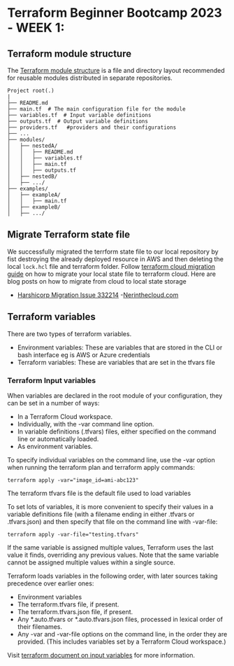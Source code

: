 # Terraform Beginner Bootcamp 2023 - WEEK 1:

## Terraform module structure
The [Terraform module structure](https://developer.hashicorp.com/terraform/language/modules/develop/structure) is a file and directory layout recommended for reusable modules distributed in separate repositories.
```
Project root(.)
|
├── README.md
├── main.tf  # The main configuration file for the module
├── variables.tf  # Input variable definitions
├── outputs.tf  # Output variable definitions
├── providers.tf   #providers and their configurations
├── ...
├── modules/
│   ├── nestedA/
│   │   ├── README.md
│   │   ├── variables.tf
│   │   ├── main.tf
│   │   ├── outputs.tf
│   ├── nestedB/
│   ├── .../
├── examples/
│   ├── exampleA/
│   │   ├── main.tf
│   ├── exampleB/
│   ├── .../
```

## Migrate Terraform state file
We successfully migrated the terrform state file to our local repository by fist destroying the already deployed resource in AWS and then deleting the local `lock.hcl` file and terraform folder. 
Follow [terraform cloud migration guide](https://developer.hashicorp.com/terraform/tutorials/cloud/cloud-migrate) on how to migrate your local state file to terraform cloud.
Here are blog posts on how to migrate from cloud to local state storage
- [Harshicorp Migration Issue 332214](https://github.com/hashicorp/terraform/issues/33214)
-[Nerinthecloud.com](https://nedinthecloud.com/2022/03/03/migrating-state-data-off-terraform-cloud/)
## Terraform variables
There are two types of terraform variables.
- Environment variables: These are variables that are stored in the CLI or bash interface eg is AWS or Azure credentials
- Terraform variables: These are variables that are set in the tfvars file

### Terraform Input variables
When variables are declared in the root module of your configuration, they can be set in a number of ways:

- In a Terraform Cloud workspace.
- Individually, with the -var command line option.
- In variable definitions (.tfvars) files, either specified on the command line or automatically loaded.
- As environment variables.

To specify individual variables on the command line, use the -var option when running the terraform plan and terraform apply commands:

```
terraform apply -var="image_id=ami-abc123"
```

The terraform tfvars file is the default file used to load variables

To set lots of variables, it is more convenient to specify their values in a variable definitions file (with a filename ending in either .tfvars or .tfvars.json) and then specify that file on the command line with -var-file:
```
terraform apply -var-file="testing.tfvars"
```

If the same variable is assigned multiple values, Terraform uses the last value it finds, overriding any previous values. Note that the same variable cannot be assigned multiple values within a single source.

Terraform loads variables in the following order, with later sources taking precedence over earlier ones:

- Environment variables
- The terraform.tfvars file, if present.
- The terraform.tfvars.json file, if present.
- Any *.auto.tfvars or *.auto.tfvars.json files, processed in lexical order of their filenames.
- Any -var and -var-file options on the command line, in the order they are provided. (This includes variables set by a Terraform Cloud workspace.)

Visit [terraform document on input variables](https://developer.hashicorp.com/terraform/language/values/variables) for more information.

